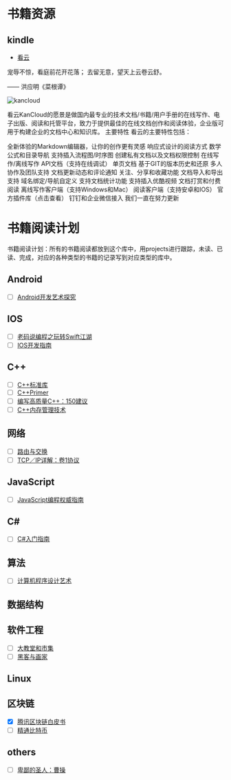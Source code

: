 # 书籍资源
## kindle
- [看云](https://www.kancloud.cn/explore)

宠辱不惊，看庭前花开花落；
去留无意，望天上云卷云舒。

—— 洪应明《菜根谭》

![kancloud](https://box.kancloud.cn/2015-04-02_551cacc9d213c.jpg)

看云KanCloud的愿景是做国内最专业的技术文档/书籍/用户手册的在线写作、电子出版、阅读和托管平台，致力于提供最佳的在线文档创作和阅读体验，企业版可用于构建企业的文档中心和知识库。
主要特性
看云的主要特性包括：

全新体验的Markdown编辑器，让你的创作更有灵感
响应式设计的阅读方式
数学公式和目录导航
支持插入流程图/时序图
创建私有文档以及文档权限控制
在线写作/离线写作
API文档（支持在线调试）
单页文档
基于GIT的版本历史和还原
多人协作及团队支持
文档更新动态和评论通知
关注、分享和收藏功能
文档导入和导出支持
域名绑定/导航自定义
支持文档统计功能
支持插入优酷视频
文档打赏和付费阅读
离线写作客户端（支持Windows和Mac）
阅读客户端（支持安卓和IOS）
官方插件库（点击查看）
钉钉和企业微信接入
我们一直在努力更新

# 书籍阅读计划
书籍阅读计划：所有的书籍阅读都放到这个库中，用projects进行跟踪，未读、已读、完成，对应的各种类型的书籍的记录写到对应类型的库中。

## Android
- [ ] [Android开发艺术探究](https://github.com/qmsggg/qmsggg_book_sche/issues/1)

## IOS
- [ ] [老码说编程之玩转Swift江湖](https://github.com/qmsggg/qmsggg_book_sche/issues/3)
- [ ] [IOS开发指南](https://github.com/qmsggg/qmsggg_book_sche/issues/7)

## C++
- [ ] [C++标准库](https://github.com/qmsggg/qmsggg_book_sche/issues/4)
- [ ] [C++Primer](https://github.com/qmsggg/qmsggg_book_sche/issues/5)
- [ ] [编写高质量C++：150建议](https://github.com/qmsggg/qmsggg_book_sche/issues/10)
- [ ] [C++内存管理技术](https://github.com/qmsggg/qmsggg_book_sche/issues/11)

## 网络
- [ ] [路由与交换](https://github.com/qmsggg/qmsggg_book_sche/issues/2)
- [ ] [TCP／IP详解：卷1协议](https://github.com/qmsggg/qmsggg_book_sche/issues/8)

## JavaScript
- [ ] [JavaScript编程权威指南]()

## C#
- [ ] [C#入门指南]()

## 算法
- [ ] [计算机程序设计艺术](https://github.com/qmsggg/qmsggg_book_sche/issues/7)

## 数据结构

## 软件工程
- [ ] [大教堂和市集](https://github.com/qmsggg/qmsggg_book_sche/issues/9)
- [ ] [黑客与画家](https://github.com/qmsggg/qmsggg_book_sche/issues/13)

## Linux

## 区块链
- [x] [腾讯区块链白皮书](https://github.com/qmsggg/qmsggg_book_sche/issues/12)
- [ ] [精通比特币](https://github.com/qmsggg/qmsggg_book_sche/issues/13)

## others
- [ ] [卑鄙的圣人：曹操](https://github.com/qmsggg/qmsggg_book_sche/issues/6)
